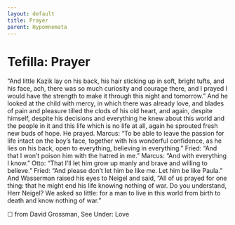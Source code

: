 ```yaml
---
layout: default
title: Prayer
parent: Hypomnemata
---
```

# Tefilla: Prayer

“And little Kazik lay on his back, his hair sticking up in soft, bright tufts, and his face, ach, there was so much curiosity and courage there, and I prayed I would have the strength to make it through this night and tomorrow.” And he looked at the child with mercy, in which there was already love, and blades of pain and pleasure tilled the clods of his old heart, and again, despite himself, despite his decisions and everything he knew about this world and the people in it and this life which is no life at all, again he sprouted fresh new buds of hope. He prayed. Marcus: “To be able to leave the passion for life intact on the boy’s face, together with his wonderful confidence, as he lies on his back, open to everything, believing in everything.” Fried: “And that I won’t poison him with the hatred in me.” Marcus: “And with everything I know.” Otto: “That I’ll let him grow up manly and brave and willing to believe.” Fried: “And please don’t let him be like me. Let him be like Paula.” And Wasserman raised his eyes to Neigel and said, “All of us prayed for one thing: that he might end his life knowing nothing of war. Do you understand, Herr Neigel? We asked so little: for a man to live in this world from birth to death and know nothing of war.”

☐ from David Grossman, See Under: Love